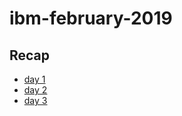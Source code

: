 # ibm-february-2019

## Recap

- [day 1](day1-recap.md)
- [day 2](day2-recap.md)
- [day 3](day3-recap.md)
